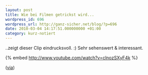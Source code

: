 ```yaml
---
layout: post
title: Wie bei Filmen getrickst wird...
wordpress_id: 696
wordpress_url: http://ganz-sicher.net/blog/?p=696
date: 2010-03-04 14:17:51.000000000 +01:00
category: kurz-notiert
---
```

..zeigt dieser Clip eindrucksvoll. :)  Sehr sehenswert &amp; interessant.

{% embed http://www.youtube.com/watch?v=clnozSXyF4k %}

(<a href="http://howithappened.com/post/385343136/great-showreel-of-green-screen-effects-from">via</a>)

